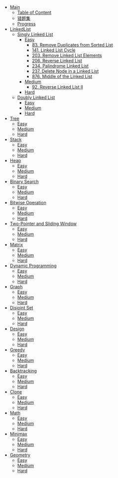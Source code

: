 <!-- docs/_sidebar.md -->

* [Main](/)
  * [Table of Content](/TableOfContent.md)
  * [错题集](/review.md)
  * [Progress](/progress.md)
* [LinkedList]()
  * [Singly Linked List]()
    * [Easy]()
      * [83. Remove Duplicates from Sorted List](LinkedList/Singly%20Linked%20List/Easy/83.%20Remove%20Duplicates%20from%20Sorted%20List.md)
      * [141. Linked List Cycle](LinkedList/Singly%20Linked%20List/Easy/141.%20Linked%20List%20Cycle.md)
      * [203. Remove Linked List Elements](LinkedList/Singly%20Linked%20List/Easy/203.%20Remove%20Linked%20List%20Elements.md)
      * [206. Reverse Linked List](LinkedList/Singly%20Linked%20List/Easy/206.%20Reverse%20Linked%20List.md)
      * [234. Palindrome Linked List](LinkedList/Singly%20Linked%20List/Easy/234.%20Palindrome%20Linked%20List.md)
      * [237. Delete Node in a Linked List](LinkedList/Singly%20Linked%20List/Easy/237.%20Delete%20Node%20in%20a%20Linked%20List.md)
      * [876. Middle of the Linked List](LinkedList/Singly%20Linked%20List/Easy/876.%20Middle%20of%20the%20Linked%20List.md)
    * [Medium]()
      * [92. Reverse Linked List II](LinkedList/Singly%20Linked%20List/Medium/92.%20Reverse%20Linked%20List%20II.md)
    * [Hard]()
  * [Doubly Linked List]()
    * [Easy]()
    * [Medium]()
    * [Hard]()
* [Tree]()
  * [Easy]()
  * [Medium]()
  * [Hard]()
* [Stack]()
  * [Easy]()
  * [Medium]()
  * [Hard]()
* [Heap]()
  * [Easy]()
  * [Medium]()
  * [Hard]()
* [Binary Search]()
  * [Easy]()
  * [Medium]()
  * [Hard]()
* [Bitwise Operation]()
  * [Easy]()
  * [Medium]()
  * [Hard]()
* [Two-Pointer and Sliding Window]()
  * [Easy]()
  * [Medium]()
  * [Hard]()
* [Matrix]()
  * [Easy]()
  * [Medium]()
  * [Hard]()
* [Dynamic Programming]()
  * [Easy]()
  * [Medium]()
  * [Hard]()
* [Graph]()
  * [Easy]()
  * [Medium]()
  * [Hard]()
* [Disjoint Set]()
  * [Easy]()
  * [Medium]()
  * [Hard]()
* [Design]()
  * [Easy]()
  * [Medium]()
  * [Hard]()
* [Greedy]()
  * [Easy]()
  * [Medium]()
  * [Hard]()
* [Backtracking]()
  * [Easy]()
  * [Medium]()
  * [Hard]()
* [Clone]()
  * [Easy]()
  * [Medium]()
  * [Hard]()
* [Math]()
  * [Easy]()
  * [Medium]()
  * [Hard]()
* [Minimax]()
  * [Easy]()
  * [Medium]()
  * [Hard]()
* [Geometry]()
  * [Easy]()
  * [Medium]()
  * [Hard]()